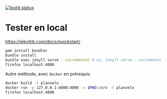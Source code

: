 [![build status](https://gitlab.com/ParisEnSelle/planvelo/badges/master/build.svg)](https://gitlab.com/ParisEnSelle/planvelo/commits/master)

# Tester en local

https://jekyllrb.com/docs/quickstart/

```bash
gem install bundler
bundle install
bundle exec jekyll serve --incremental # ou, jekyll serve --incremental
firefox localhost:4000
```

Autre méthode, avec `docker` en prérequis:
```bash
docker build -t planvelo .
docker run -p 127.0.0.1:4000:4000 -v $PWD:/srv -t planvelo
firefox localhost:4000
```
